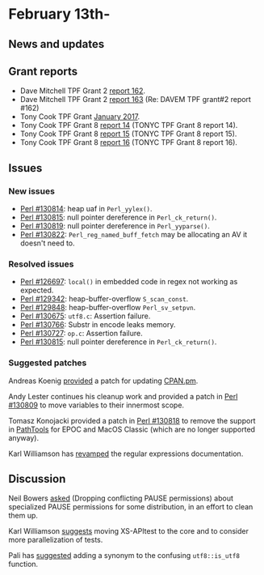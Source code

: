 # February 13th-

## News and updates


## Grant reports

* Dave Mitchell TPF Grant 2
  [report 162](http://nntp.perl.org/group/perl.perl5.porters/243026).
* Dave Mitchell TPF Grant 2
  [report 163](http://nntp.perl.org/group/perl.perl5.porters/243154)
  (Re: DAVEM TPF grant\#2 report \#162)
* Tony Cook TPF Grant
  [January 2017](http://nntp.perl.org/group/perl.perl5.porters/243061).
* Tony Cook TPF Grant 8
  [report 14](http://nntp.perl.org/group/perl.perl5.porters/243058)
  (TONYC TPF Grant 8 report 14).
* Tony Cook TPF Grant 8
  [report 15](http://nntp.perl.org/group/perl.perl5.porters/243059)
  (TONYC TPF Grant 8 report 15).
* Tony Cook TPF Grant 8
  [report 16](http://nntp.perl.org/group/perl.perl5.porters/243060)
  (TONYC TPF Grant 8 report 16).

## Issues

### New issues

* [Perl #130814](http://rt.perl.org/Ticket/Display.html?id=130814):
  heap uaf in `Perl_yylex()`.
* [Perl #130815](http://rt.perl.org/Ticket/Display.html?id=130815):
  null pointer dereference in `Perl_ck_return()`.
* [Perl #130819](http://rt.perl.org/Ticket/Display.html?id=130819):
  null pointer dereference in `Perl_yyparse()`.
* [Perl #130822](http://rt.perl.org/Ticket/Display.html?id=130822):
  `Perl_reg_named_buff_fetch` may be allocating an AV it doesn't need
  to.

### Resolved issues

* [Perl #126697](http://rt.perl.org/Ticket/Display.html?id=126697):
  `local()` in embedded code in regex not working as expected.
* [Perl #129342](http://rt.perl.org/Ticket/Display.html?id=129342):
  heap-buffer-overflow `S_scan_const`.
* [Perl #129848](http://rt.perl.org/Ticket/Display.html?id=129848):
  heap-buffer-overflow `Perl_sv_setpvn`.
* [Perl #130675](http://rt.perl.org/Ticket/Display.html?id=130675):
  `utf8.c`: Assertion failure.
* [Perl #130766](http://rt.perl.org/Ticket/Display.html?id=130766):
  Substr in encode leaks memory.
* [Perl #130727](http://rt.perl.org/Ticket/Display.html?id=130727):
  `op.c`: Assertion failure.
* [Perl #130815](http://rt.perl.org/Ticket/Display.html?id=130815):
  null pointer dereference in `Perl_ck_return()`.

### Suggested patches

Andreas Koenig
[provided](http://nntp.perl.org/group/perl.perl5.porters/243046)
a patch for updating [CPAN.pm](http://metacpan.org/pod/CPAN).

Andy Lester continues his cleanup work and provided a patch in
[Perl #130809](http://rt.perl.org/Ticket/Display.html?id=130809) to
move variables to their innermost scope.

Tomasz Konojacki provided a patch in
[Perl #130818](http://rt.perl.org/Ticket/Display.html?id=130818)
to remove the support in
[PathTools](http://metacpan.org/release/PathTools) for EPOC and MacOS
Classic (which are no longer supported anyway).

Karl Williamson has
[revamped](http://nntp.perl.org/group/perl.perl5.porters/243102)
the regular expressions documentation.

## Discussion

Neil Bowers
[asked](http://nntp.perl.org/group/perl.perl5.porters/242988) (Dropping
conflicting PAUSE permissions) about specialized PAUSE permissions for
some distribution, in an effort to clean them up.

Karl Williamson
[suggests](http://nntp.perl.org/group/perl.perl5.porters/243104)
moving XS-APItest to the core and to consider more parallelization of
tests.

Pali has
[suggested](http://nntp.perl.org/group/perl.perl5.porters/243068)
adding a synonym to the confusing `utf8::is_utf8` function.
